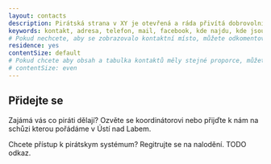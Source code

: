 ```yaml
---
layout: contacts
description: Pirátská strana v XY je otevřená a ráda přivítá dobrovolníky a odpoví na dotazy kritiků.
keywords: kontakt, adresa, telefon, mail, facebook, kde najdu, kde jsou
# Pokud nechcete, aby se zobrazovalo kontaktní místo, můžete odkomentovat následující řádek:
residence: yes
contentSize: default
# Pokud chcete aby obsah a tabulka kontaktů měly stejné proporce, můžete použít:
# contentSize: even
---
```


## Přidejte se

 Zajámá vás co piráti dělají? Ozvěte se koordinátorovi nebo přijďte k nám
 na schůzi kterou pořádáme v Ústí nad Labem.

 Chcete přístup k pirátskym systémum? Regitrujte se na nalodění. TODO odkaz.

 
